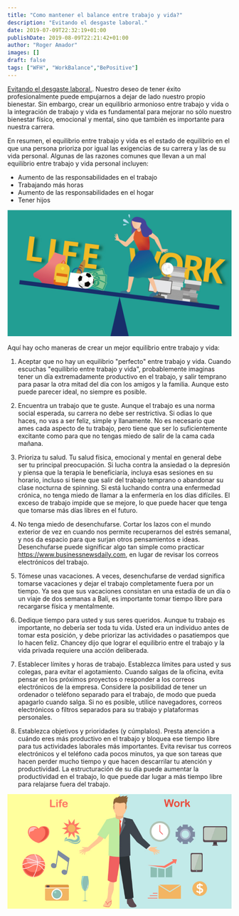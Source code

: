 ```yaml
---
title: "Como mantener el balance entre trabajo y vida?"
description: "Evitando el desgaste laboral."
date: 2019-07-09T22:32:19+01:00
publishDate: 2019-08-09T22:21:42+01:00
author: "Roger Amador"
images: []
draft: false
tags: ["WFH", "WorkBalance","BePositive"]
---
```


[Evitando el desgaste laboral.](#). Nuestro deseo de tener éxito profesionalmente puede empujarnos a dejar de lado nuestro propio bienestar. Sin embargo, crear un equilibrio armonioso entre trabajo y vida o la integración de trabajo y vida es fundamental para mejorar no sólo nuestro bienestar físico, emocional y mental, sino que también es importante para nuestra carrera.

En resumen, el equilibrio entre trabajo y vida es el estado de equilibrio en el que una persona prioriza por igual las exigencias de su carrera y las de su vida personal. Algunas de las razones comunes que llevan a un mal equilibrio entre trabajo y vida personal incluyen:

- Aumento de las responsabilidades en el trabajo
- Trabajando más horas
- Aumento de las responsabilidades en el hogar
- Tener hijos

![work-balance.](./images/work-balance.jpg)

Aquí hay ocho maneras de crear un mejor equilibrio entre trabajo y vida:
1. Aceptar que no hay un equilibrio "perfecto" entre trabajo y vida.
Cuando escuchas "equilibrio entre trabajo y vida", probablemente imaginas tener un día extremadamente productivo en el trabajo, y salir temprano para pasar la otra mitad del día con los amigos y la familia. Aunque esto puede parecer ideal, no siempre es posible. 

2. Encuentra un trabajo que te guste.
Aunque el trabajo es una norma social esperada, su carrera no debe ser restrictiva. Si odias lo que haces, no vas a ser feliz, simple y llanamente. No es necesario que ames cada aspecto de tu trabajo, pero tiene que ser lo suficientemente excitante como para que no tengas miedo de salir de la cama cada mañana. 

3. Prioriza tu salud.
Tu salud física, emocional y mental en general debe ser tu principal preocupación. Si lucha contra la ansiedad o la depresión y piensa que la terapia le beneficiaría, incluya esas sesiones en su horario, incluso si tiene que salir del trabajo temprano o abandonar su clase nocturna de spinning. Si está luchando contra una enfermedad crónica, no tenga miedo de llamar a la enfermería en los días difíciles. El exceso de trabajo impide que se mejore, lo que puede hacer que tenga que tomarse más días libres en el futuro. 

4. No tenga miedo de desenchufarse.
Cortar los lazos con el mundo exterior de vez en cuando nos permite recuperarnos del estrés semanal, y nos da espacio para que surjan otros pensamientos e ideas. Desenchufarse puede significar algo tan simple como practicar https://www.businessnewsdaily.com, en lugar de revisar los correos electrónicos del trabajo. 

5. Tómese unas vacaciones.
A veces, desenchufarse de verdad significa tomarse vacaciones y dejar el trabajo completamente fuera por un tiempo. Ya sea que sus vacaciones consistan en una estadía de un día o un viaje de dos semanas a Bali, es importante tomar tiempo libre para recargarse física y mentalmente. 

6. Dedique tiempo para usted y sus seres queridos.
Aunque tu trabajo es importante, no debería ser toda tu vida. Usted era un individuo antes de tomar esta posición, y debe priorizar las actividades o pasatiempos que lo hacen feliz. Chancey dijo que lograr el equilibrio entre el trabajo y la vida privada requiere una acción deliberada. 


7. Establecer límites y horas de trabajo.
Establezca límites para usted y sus colegas, para evitar el agotamiento. Cuando salgas de la oficina, evita pensar en los próximos proyectos o responder a los correos electrónicos de la empresa. Considere la posibilidad de tener un ordenador o teléfono separado para el trabajo, de modo que pueda apagarlo cuando salga. Si no es posible, utilice navegadores, correos electrónicos o filtros separados para su trabajo y plataformas personales.

8. Establezca objetivos y prioridades (y cúmplalos).
Presta atención a cuándo eres más productivo en el trabajo y bloquea ese tiempo libre para tus actividades laborales más importantes. Evita revisar tus correos electrónicos y el teléfono cada pocos minutos, ya que son tareas que hacen perder mucho tiempo y que hacen descarrilar tu atención y productividad. La estructuración de su día puede aumentar la productividad en el trabajo, lo que puede dar lugar a más tiempo libre para relajarse fuera del trabajo.

![work-life.](./images/work-life.jpg)